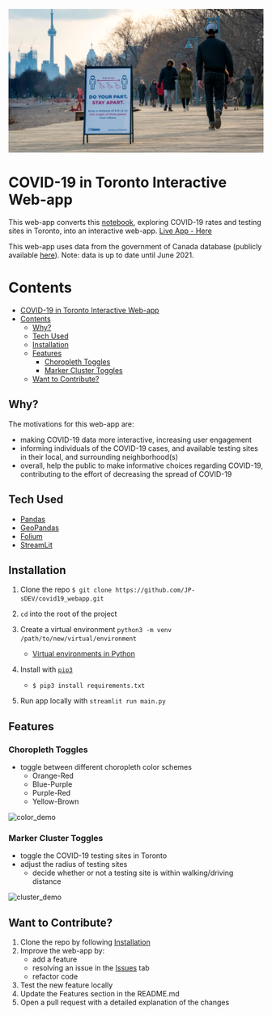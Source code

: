 ﻿![banner_image](./README_imgs/banner.jpg)

# COVID-19 in Toronto Interactive Web-app
This web-app converts this [notebook](https://colab.research.google.com/drive/1ENCvkyM36thyf7WLDFkWV8A3KNcEIGep?usp=sharing), exploring COVID-19 rates and testing sites in Toronto, into an interactive web-app.
[Live App - Here](https://share.streamlit.io/jp-sdev/covid19_webapp/main/main.py)

This web-app uses data from the government of Canada database (publicly available [here](https://www.publichealthontario.ca/en/data-and-analysis/infectious-disease/covid-19-data-surveillance/covid-19-data-tool?tab=summary)).
Note: data is up to date until June 2021.

Contents
======
- [COVID-19 in Toronto Interactive Web-app](#covid-19-in-toronto-interactive-web-app)
- [Contents](#contents)
	- [Why?](#why)
	- [Tech Used](#tech-used)
	- [Installation](#installation)
	- [Features](#features)
		- [Choropleth Toggles](#choropleth-toggles)
		- [Marker Cluster Toggles](#marker-cluster-toggles)
	- [Want to Contribute?](#want-to-contribute)

## Why? 
The motivations for this web-app are:

-  making COVID-19 data more interactive, increasing user engagement
- informing individuals of the COVID-19 cases, and available testing sites in their local, and surrounding neighborhood(s)
- overall, help the public to make informative choices regarding COVID-19, contributing to the effort of decreasing the spread of COVID-19

## Tech Used

 - [Pandas](https://pandas.pydata.org/)
 - [GeoPandas](https://geopandas.org/)
 - [Folium](https://python-visualization.github.io/folium/)
 - [StreamLit](https://streamlit.io/)

## Installation 
1.  Clone the repo `$ git clone https://github.com/JP-sDEV/covid19_webapp.git`

2. `cd` into the root of the project
3. Create a virtual environment `python3 -m venv /path/to/new/virtual/environment`
	- [Virtual environments in Python](https://docs.python.org/3/library/venv.html)
4. Install with [`pip3`](https://pypi.org/project/shallow-backup/)
    - `$ pip3 install requirements.txt`

5. Run app locally with `streamlit run main.py`

## Features

### Choropleth Toggles
- toggle between different choropleth color schemes
  - Orange-Red
  - Blue-Purple
  - Purple-Red
  - Yellow-Brown


![color_demo](README_imgs\color_switch_demo.gif)

### Marker Cluster Toggles
- toggle the COVID-19 testing sites in Toronto
- adjust the radius of testing sites
  - decide whether or not a testing site is within walking/driving distance

![cluster_demo](README_imgs\marker_demo.gif)

## Want to Contribute?
1. Clone the repo by following [Installation](##Installation)
2. Improve the web-app by:
	- add a feature
	- resolving an issue in the [Issues](https://github.com/JP-sDEV/covid19_webapp/issues) tab
	- refactor code
3. Test the new feature locally
4. Update the Features section in the README.md
5. Open a pull request with a detailed explanation of the changes
